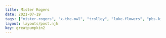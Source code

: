 ```yaml
---
title: Mister Rogers
date: 2021-07-19
tags: ["mister-rogers", "x-the-owl", "trolley", "luke-flowers", "pbs-kids"]
layout: layouts/post.njk
key: greatpumpkin2
---
```

